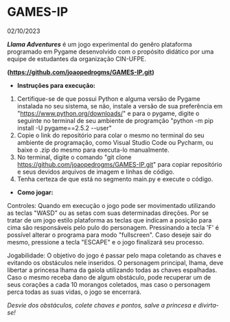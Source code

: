 # GAMES-IP
02/10/2023

***Llama Adventures*** é um jogo experimental do genêro plataforma programado em Pygame desenvolvido com o propósito didático por uma equipe de estudantes da organização CIN-UFPE.

**(https://github.com/joaopedrogms/GAMES-IP.git)**

- **Instruções para execução:**

1. Certifique-se de que possui Python e alguma versão de Pygame instalada no seu sistema, se não, instale a versão de sua preferência em "https://www.python.org/downloads/"
   e para o pygame, digite o seguinte no terminal de seu ambiente de programção "python -m pip install -U pygame==2.5.2 --user"
2. Copie o link do repositório para colar o mesmo no terminal do seu ambiente de programação, como Visual Studio Code ou Pycharm, ou baixe o .zip do mesmo para
   executa-lo manualmente.
4. No terminal, digite o comando "git clone https://github.com/joaopedrogms/GAMES-IP.git" para copiar repositório e seus devidos arquivos de imagem e linhas de código.
5. Tenha certeza de que está no segmento main.py e execute o código.

- **Como jogar:**

Controles:
 Quando em execução o jogo pode ser movimentado utilizando as teclas "WASD" ou as setas com suas determinadas direções. Por se tratar de um jogo estilo plataforma
 as teclas que indicam a posição para cima são responsáveis pelo pulo do personagem. Pressinando a tecla 'F' é possível alterar o programa para modo "fullscreen".
 Caso deseje sair do mesmo, pressione a tecla "ESCAPE" e o jogo finalizará seu processo.

Jogabilidade:
 O objetivo do jogo é passar pelo mapa coletando as chaves e evitando os obstáculos nele inseridos. O personagem principal, lhama, deve libertar a princesa lhama da gaiola 
 utilizando todas as chaves espalhadas. Caso o mesmo receba dano de algum obstáculo, pode recuperar um de seus corações a cada 10 morangos coletados, mas caso o personagem perca
 todas as suas vidas, o jogo se encerrará. 

*Desvie dos obstáculos, colete chaves e pontos, salve a princesa e divirta-se!*
